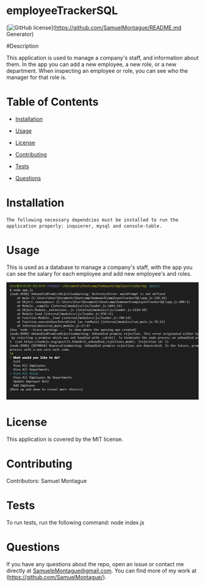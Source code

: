 # employeeTrackerSQL

[![GitHub license](https://img.shields.io/badge/license-MIT-blue.svg)](https://github.com/SamuelMontague/README.md Generator)
  
#Description

This application is used to manage a company's staff, and information about them. In the app you can add a new employee, a new role, or a new department. When inspecting an employee or role, you can see who the manager for that role is. 
    
# Table of Contents

* [Installation](#installation)
    
* [Usage](#usage)

* [License](#license)

* [Contributing](#contributing)

* [Tests](#tests)

* [Questions](#questions)
    
# Installation
    The following necessary dependcies must be installed to run the application properly: inquierer, mysql and console-table.

# Usage

This is used as a database to manage a company's staff, with the app you can see the salary for each employee and add new employee's and roles.

![screenshot](./assets/employeeTracker.PNG)

# License

This application is covered by the MIT license.
    
# Contributing

Contributors: Samuel Montague

# Tests

To run tests, run the following command: node index.js
    
# Questions

If you have any questions about the repo, open an issue or contact me directly at SamuelpMontague@gmail.com. You can find more of my work at (https://github.com/SamuelMontague/).